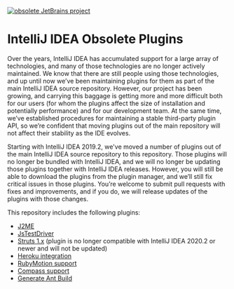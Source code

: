 [![obsolete JetBrains project](https://jb.gg/badges/obsolete.svg)](https://confluence.jetbrains.com/display/ALL/JetBrains+on+GitHub)

# IntelliJ IDEA Obsolete Plugins

Over the years, IntelliJ IDEA has accumulated support for a large array of technologies, and many of those technologies are no longer actively maintained. We know that there are still people using those technologies, and up until now we’ve been maintaining plugins for them as part of the main IntelliJ IDEA source repository. However, our project has been growing, and carrying this baggage is getting more and more difficult both for our users (for whom the plugins affect the size of installation and potentially performance) and for our development team. At the same time, we’ve established procedures for maintaining a stable third-party plugin API, so we’re confident that moving plugins out of the main repository will not affect their stability as the IDE evolves.

Starting with IntelliJ IDEA 2019.2, we've moved a number of plugins out of the main IntelliJ IDEA source repository to this repository. Those plugins will no longer be bundled with IntelliJ IDEA, and we will no longer be updating those plugins together with IntelliJ IDEA releases. However, you will still be able to download the plugins from the plugin manager, and we’ll still fix critical issues in those plugins. You’re welcome to submit pull requests with fixes and improvements, and if you do, we will release updates of the plugins with those changes.

This repository includes the following plugins:
  * [J2ME](https://plugins.jetbrains.com/plugin/12318-j2me)
  * [JsTestDriver](https://plugins.jetbrains.com/plugin/4468-jstestdriver-plugin)
  * [Struts 1.x](https://plugins.jetbrains.com/plugin/110-struts-1-x/) (plugin is no longer compatible with IntelliJ IDEA 2020.2 or newer and will not be updated)
  * [Heroku integration](https://plugins.jetbrains.com/plugin/7605-heroku-integration)
  * [RubyMotion support](https://plugins.jetbrains.com/plugin/10674-rubymotion-support)
  * [Compass support](https://plugins.jetbrains.com/plugin/13705-compass)
  * [Generate Ant Build](https://plugins.jetbrains.com/plugin/14169-ant-build-generation)

